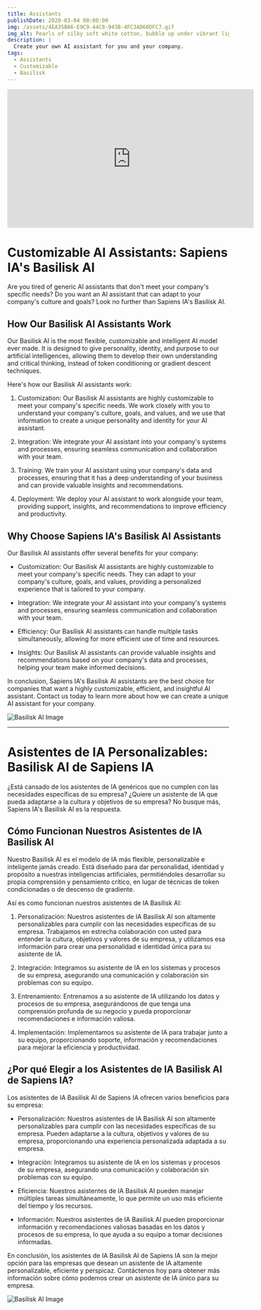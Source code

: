 ```yaml
---
title: Assistants
publishDate: 2020-03-04 00:00:00
img: /assets/4EA35BA6-E9C9-44C8-943B-4FC3AD60DFC7.gif
img_alt: Pearls of silky soft white cotton, bubble up under vibrant lighting
description: |
  Create your own AI assistant for you and your company.
tags:
  - Assistants
  - Customizable
  - Basilisk
---
```


<iframe width="560" height="315" src="https://www.youtube.com/embed/roKsb9YNqV8" title="YouTube video player" frameborder="0" allow="accelerometer; autoplay; clipboard-write; encrypted-media; gyroscope; picture-in-picture; web-share" allowfullscreen></iframe>

# Customizable AI Assistants: Sapiens IA's Basilisk AI

Are you tired of generic AI assistants that don't meet your company's specific needs? Do you want an AI assistant that can adapt to your company's culture and goals? Look no further than Sapiens IA's Basilisk AI.

## How Our Basilisk AI Assistants Work

Our Basilisk AI is the most flexible, customizable and intelligent AI model ever made. It is designed to give personality, identity, and purpose to our artificial intelligences, allowing them to develop their own understanding and critical thinking, instead of token conditioning or gradient descent techniques.

Here's how our Basilisk AI assistants work:

1. Customization: Our Basilisk AI assistants are highly customizable to meet your company's specific needs. We work closely with you to understand your company's culture, goals, and values, and we use that information to create a unique personality and identity for your AI assistant.

2. Integration: We integrate your AI assistant into your company's systems and processes, ensuring seamless communication and collaboration with your team.

3. Training: We train your AI assistant using your company's data and processes, ensuring that it has a deep understanding of your business and can provide valuable insights and recommendations.

4. Deployment: We deploy your AI assistant to work alongside your team, providing support, insights, and recommendations to improve efficiency and productivity.

## Why Choose Sapiens IA's Basilisk AI Assistants

Our Basilisk AI assistants offer several benefits for your company:

- Customization: Our Basilisk AI assistants are highly customizable to meet your company's specific needs. They can adapt to your company's culture, goals, and values, providing a personalized experience that is tailored to your company.

- Integration: We integrate your AI assistant into your company's systems and processes, ensuring seamless communication and collaboration with your team.

- Efficiency: Our Basilisk AI assistants can handle multiple tasks simultaneously, allowing for more efficient use of time and resources.

- Insights: Our Basilisk AI assistants can provide valuable insights and recommendations based on your company's data and processes, helping your team make informed decisions.

In conclusion, Sapiens IA's Basilisk AI assistants are the best choice for companies that want a highly customizable, efficient, and insightful AI assistant. Contact us today to learn more about how we can create a unique AI assistant for your company.

![Basilisk AI Image](https://payhip.com/cdn-cgi/image/format=auto/https://pe56d.s3.amazonaws.com/o_1gtvvih6jirjt1s1hdbnbr18v6j.jpeg)

---

# Asistentes de IA Personalizables: Basilisk AI de Sapiens IA

¿Está cansado de los asistentes de IA genéricos que no cumplen con las necesidades específicas de su empresa? ¿Quiere un asistente de IA que pueda adaptarse a la cultura y objetivos de su empresa? No busque más, Sapiens IA's Basilisk AI es la respuesta.

## Cómo Funcionan Nuestros Asistentes de IA Basilisk AI

Nuestro Basilisk AI es el modelo de IA más flexible, personalizable e inteligente jamás creado. Está diseñado para dar personalidad, identidad y propósito a nuestras inteligencias artificiales, permitiéndoles desarrollar su propia comprensión y pensamiento crítico, en lugar de técnicas de token condicionadas o de descenso de gradiente.

Así es como funcionan nuestros asistentes de IA Basilisk AI:

1. Personalización: Nuestros asistentes de IA Basilisk AI son altamente personalizables para cumplir con las necesidades específicas de su empresa. Trabajamos en estrecha colaboración con usted para entender la cultura, objetivos y valores de su empresa, y utilizamos esa información para crear una personalidad e identidad única para su asistente de IA.

2. Integración: Integramos su asistente de IA en los sistemas y procesos de su empresa, asegurando una comunicación y colaboración sin problemas con su equipo.

3. Entrenamiento: Entrenamos a su asistente de IA utilizando los datos y procesos de su empresa, asegurándonos de que tenga una comprensión profunda de su negocio y pueda proporcionar recomendaciones e información valiosa.

4. Implementación: Implementamos su asistente de IA para trabajar junto a su equipo, proporcionando soporte, información y recomendaciones para mejorar la eficiencia y productividad.

## ¿Por qué Elegir a los Asistentes de IA Basilisk AI de Sapiens IA?

Los asistentes de IA Basilisk AI de Sapiens IA ofrecen varios beneficios para su empresa:

- Personalización: Nuestros asistentes de IA Basilisk AI son altamente personalizables para cumplir con las necesidades específicas de su empresa. Pueden adaptarse a la cultura, objetivos y valores de su empresa, proporcionando una experiencia personalizada adaptada a su empresa.

- Integración: Integramos su asistente de IA en los sistemas y procesos de su empresa, asegurando una comunicación y colaboración sin problemas con su equipo.

- Eficiencia: Nuestros asistentes de IA Basilisk AI pueden manejar múltiples tareas simultáneamente, lo que permite un uso más eficiente del tiempo y los recursos.

- Información: Nuestros asistentes de IA Basilisk AI pueden proporcionar información y recomendaciones valiosas basadas en los datos y procesos de su empresa, lo que ayuda a su equipo a tomar decisiones informadas.

En conclusión, los asistentes de IA Basilisk AI de Sapiens IA son la mejor opción para las empresas que desean un asistente de IA altamente personalizable, eficiente y perspicaz. Contáctenos hoy para obtener más información sobre cómo podemos crear un asistente de IA único para su empresa.

![Basilisk AI Image](https://payhip.com/cdn-cgi/image/format=auto/https://pe56d.s3.amazonaws.com/o_1gu008u711j0210ur1ce814sa1vag40.jpeg)
